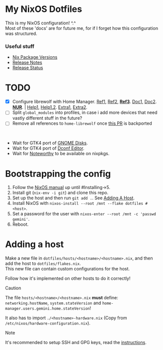 # My NixOS Dotfiles
This is my NixOS configuration! ^.^ \
Most of these 'docs' are for future me, for if I forget how this configuration was structured.

### Useful stuff
- [Nix Package Versions](https://lazamar.co.uk/nix-versions)
- [Release Notes](https://nixos.org/manual/nixos/stable/release-notes)
- [Release Status](https://endoflife.date/nixos)

# TODO
- [X] Configure librewolf with Home Manager. [Ref1](https://github.com/Misterio77/nix-config/blob/main/home/gabriel/features/desktop/common/firefox.nix), [Ref2](https://gitlab.com/usmcamp0811/dotfiles/-/blob/fb584a888680ff909319efdcbf33d863d0c00eaa/modules/home/apps/firefox/default.nix), **[Ref3](https://github.com/nix-community/home-manager/issues/6154)**. [Doc1](https://nix-community.github.io/home-manager/options.xhtml#opt-programs.librewolf.settings), [Doc2](https://librewolf.net/docs/settings/). **[NUR](https://nur.nix-community.org/documentation/#using-the-flake-in-nixos)**. | [Help1](https://nixos.wiki/wiki/Librewolf#System-wide), [Help1.2](https://mynixos.com/home-manager/option/programs.firefox.package). [Extra1](https://github.com/nix-community/home-manager/pull/5128), [Extra2](https://github.com/nix-community/home-manager/pull/5684).
- [ ] Split `global_modules` into profiles, in case i add more devices that need vastly different stuff in the future?
- [ ] Remove all references to `home-librewolf` once [this PR](https://github.com/nix-community/home-manager/pull/5684) is backported

<br>

- Wait for GTK4 port of [GNOME Disks](https://gitlab.gnome.org/GNOME/gnome-disk-utility/-/merge_requests/91).
- Wait for GTK4 port of [Dconf Editor](https://gitlab.gnome.org/GNOME/dconf-editor/-/merge_requests/44).
- Wait for [Noteworthy](https://github.com/SeaDve/Noteworthy) to be available on nixpkgs.

# Bootstrapping the config
1. Follow the [NixOS manual](https://nixos.org/manual/nixos/stable/#sec-installation-manual) up until #Installing->5.
2. Install git (`nix-env -i git`) and clone this repo.
3. Set up the host and then run `git add .`. See [Adding A Host](#adding-a-host).
4. Install NixOS with `nixos-install --root /mnt --flake dotfiles #<host>`.
5. Set a password for the user with `nixos-enter --root /mnt -c 'passwd gemini'`.
6. Reboot.

# Adding a host
Make a new file in `dotfiles/hosts/<hostname>/<hostname>.nix`, and then add the host to `dotfiles/flakes.nix`. \
This new file can contain custom configurations for the host.

Follow how it's implemented on other hosts to do it correctly!

> [!CAUTION]
> The file `hosts/<hostname>/<hostname>.nix` **must** define: \
> `networking.hostName`, `system.stateVersion` and `home-manager.users.gemini.home.stateVersion`!
>
> It also has to import `./<hostname>-hardware.nix` (Copy from `/etc/nixos/hardware-configuration.nix`).

> [!NOTE]
> It's recommended to setup SSH and GPG keys, read the [instructions](https://github.com/StellarSt0rm/dotfiles_secrets).
